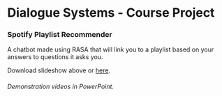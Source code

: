 # Dialogue Systems - Course Project  

### Spotify Playlist Recommender  
A chatbot made using RASA that will link you to a playlist based on your answers to questions it asks you.  
 
Download slideshow above or [here](https://drive.google.com/file/d/1HmgKIc-5vQv9nbNYb0J2zOOBJv_qSfhH/view?usp=sharing).  
###### Demonstration videos in PowerPoint. 